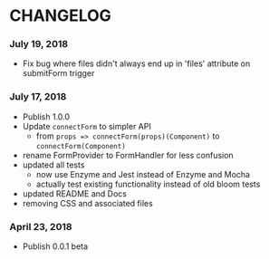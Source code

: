 # CHANGELOG

### July 19, 2018
- Fix bug where files didn't always end up in 'files' attribute on submitForm trigger

### July 17, 2018
- Publish 1.0.0
- Update `connectForm` to simpler API
    * from `props => connectForm(props)(Component)` to `connectForm(Component)`
- rename FormProvider to FormHandler for less confusion
- updated all tests
    * now use Enzyme and Jest instead of Enzyme and Mocha
    * actually test existing functionality instead of old bloom tests
- updated README and Docs
- removing CSS and associated files

### April 23, 2018
- Publish 0.0.1 beta